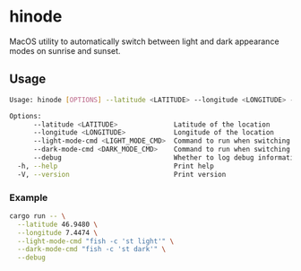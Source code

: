# hinode
MacOS utility to automatically switch between light and dark appearance modes on sunrise and sunset.

## Usage
```bash
Usage: hinode [OPTIONS] --latitude <LATITUDE> --longitude <LONGITUDE> --light-mode-cmd <LIGHT_MODE_CMD> --dark-mode-cmd <DARK_MODE_CMD>

Options:
      --latitude <LATITUDE>              Latitude of the location
      --longitude <LONGITUDE>            Longitude of the location
      --light-mode-cmd <LIGHT_MODE_CMD>  Command to run when switching to light mode
      --dark-mode-cmd <DARK_MODE_CMD>    Command to run when switching to dark mode
      --debug                            Whether to log debug information
  -h, --help                             Print help
  -V, --version                          Print version
```

### Example
```bash
cargo run -- \
  --latitude 46.9480 \
  --longitude 7.4474 \
  --light-mode-cmd "fish -c 'st light'" \
  --dark-mode-cmd "fish -c 'st dark'" \
  --debug
```
